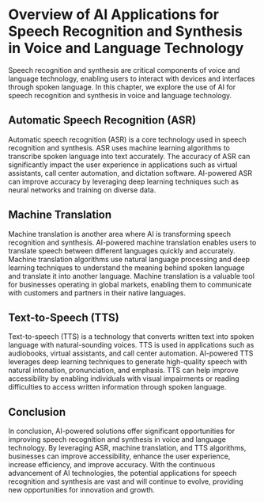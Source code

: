 Overview of AI Applications for Speech Recognition and Synthesis in Voice and Language Technology
===========================================================================================================================================================

Speech recognition and synthesis are critical components of voice and language technology, enabling users to interact with devices and interfaces through spoken language. In this chapter, we explore the use of AI for speech recognition and synthesis in voice and language technology.

Automatic Speech Recognition (ASR)
----------------------------------

Automatic speech recognition (ASR) is a core technology used in speech recognition and synthesis. ASR uses machine learning algorithms to transcribe spoken language into text accurately. The accuracy of ASR can significantly impact the user experience in applications such as virtual assistants, call center automation, and dictation software. AI-powered ASR can improve accuracy by leveraging deep learning techniques such as neural networks and training on diverse data.

Machine Translation
-------------------

Machine translation is another area where AI is transforming speech recognition and synthesis. AI-powered machine translation enables users to translate speech between different languages quickly and accurately. Machine translation algorithms use natural language processing and deep learning techniques to understand the meaning behind spoken language and translate it into another language. Machine translation is a valuable tool for businesses operating in global markets, enabling them to communicate with customers and partners in their native languages.

Text-to-Speech (TTS)
--------------------

Text-to-speech (TTS) is a technology that converts written text into spoken language with natural-sounding voices. TTS is used in applications such as audiobooks, virtual assistants, and call center automation. AI-powered TTS leverages deep learning techniques to generate high-quality speech with natural intonation, pronunciation, and emphasis. TTS can help improve accessibility by enabling individuals with visual impairments or reading difficulties to access written information through spoken language.

Conclusion
----------

In conclusion, AI-powered solutions offer significant opportunities for improving speech recognition and synthesis in voice and language technology. By leveraging ASR, machine translation, and TTS algorithms, businesses can improve accessibility, enhance the user experience, increase efficiency, and improve accuracy. With the continuous advancement of AI technologies, the potential applications for speech recognition and synthesis are vast and will continue to evolve, providing new opportunities for innovation and growth.
